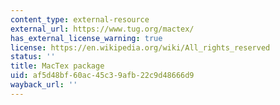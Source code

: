 ```yaml
---
content_type: external-resource
external_url: https://www.tug.org/mactex/
has_external_license_warning: true
license: https://en.wikipedia.org/wiki/All_rights_reserved
status: ''
title: MacTex package
uid: af5d48bf-60ac-45c3-9afb-22c9d48666d9
wayback_url: ''
---
```


